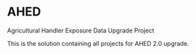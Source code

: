 AHED
====

Agricultural Handler Exposure Data Upgrade Project

This is the solution containing all projects for AHED 2.0 upgrade.
